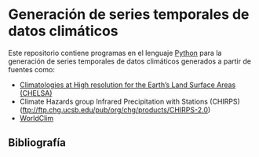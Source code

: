 # Generación de series temporales de datos climáticos

Este repositorio contiene programas en el lenguaje [Python](https://www.python.org/) para la generación de series temporales de datos climáticos generados a partir de fuentes como:

* [Climatologies at High resolution for the Earth’s Land Surface Areas (CHELSA)](http://chelsa-climate.org/)
* Climate Hazards group Infrared Precipitation with Stations (CHIRPS)(ftp://ftp.chg.ucsb.edu/pub/org/chg/products/CHIRPS-2.0)
* [WorldClim](http://www.worldclim.org/)


## Bibliografía
